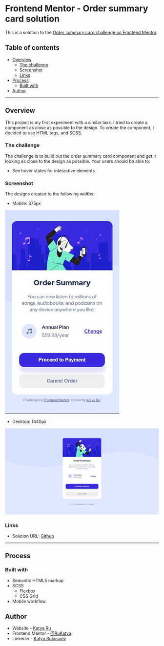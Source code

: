 # Frontend Mentor - Order summary card solution

This is a solution to the [Order summary card challenge on Frontend Mentor](https://www.frontendmentor.io/challenges/order-summary-component-QlPmajDUj). 

## Table of contents

- [Overview](#overview)
  - [The challenge](#the-challenge)
  - [Screenshot](#screenshot)
  - [Links](#links)
- [Process](#process)
  - [Built with](#built-with)
- [Author](#author)

<hr>

## Overview

This project is my first experiment with a similar task. I tried to create a component as close as possible to the design.
To create the component, I decided to use HTML tags, and SCSS.

### The challenge
The challenge is to build out the order summary card component and get it looking as close to the design as possible.
Your users should be able to:

- See hover states for interactive elements

### Screenshot
The designs created to the following widths:

- Mobile: 375px

![](./images/screenshot-phone.JPG)

- Desktop: 1440px

![](./images/screenshot-desktop.JPG)

### Links

- Solution URL: [Github](https://github.com/RuKatya/Frontend_Projects/tree/main/order-summary)

<hr>

## Process

### Built with

- Semantic HTML5 markup
- SCSS
  - Flexbox
  - CSS Grid
- Mobile workflow

## Author

- Website - [Katya Ru](https://www.your-site.com)
- Frontend Mentor - [@RuKatya](https://www.frontendmentor.io/profile/RuKatya)
- Linkedin - [Katya Rukosuev](https://www.linkedin.com/in/katya-rukosuev/)